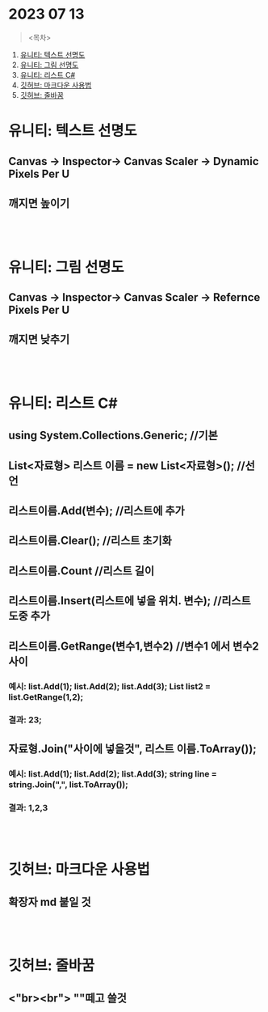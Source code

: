 # 2023 07 13

><목차>

1. [유니티: 텍스트 선명도](#유니티-텍스트-선명도)
2. [유니티: 그림 선명도](#유니티-그림-선명도)
3. [유니티: 리스트 C#](#유니티:-리스트-C#)
1. [깃허브: 마크다운 사용법](#깃허브-마크다운-사용법)
2. [깃허브: 줄바꿈](#깃허브-줄바꿈)

# 유니티: 텍스트 선명도

## Canvas -> Inspector-> Canvas Scaler -> Dynamic Pixels Per U
## 깨지면 높이기
<br><br>
# 유니티: 그림 선명도

## Canvas -> Inspector-> Canvas Scaler -> Refernce Pixels Per U
## 깨지면 낮추기
<br><br>
# 유니티: 리스트 C#

## using System.Collections.Generic; //기본
## List<자료형> 리스트 이름 = new List<자료형>(); //선언
## 리스트이름.Add(변수); //리스트에 추가
## 리스트이름.Clear();  //리스트 초기화
## 리스트이름.Count  //리스트 길이
## 리스트이름.Insert(리스트에 넣을 위치. 변수); //리스트 도중 추가


## 리스트이름.GetRange(변수1,변수2) //변수1 에서 변수2 사이
### 예시: list.Add(1); list.Add(2); list.Add(3); List<int> list2 = list.GetRange(1,2);
### 결과: 23;

## 자료형.Join("사이에 넣을것", 리스트 이름.ToArray());
### 예시: list.Add(1); list.Add(2); list.Add(3); string line = string.Join(",", list.ToArray());
### 결과: 1,2,3
<br><br>
# 깃허브: 마크다운 사용법

## 확장자 md 붙일 것
<br><br>
# 깃허브: 줄바꿈

## <"br><br">   ""떼고 쓸것
